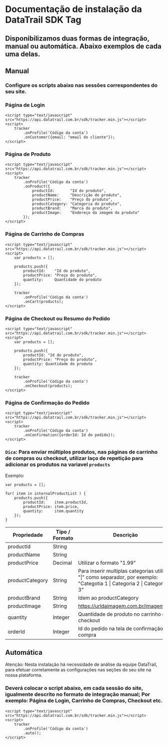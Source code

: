 # Documentação de instalação da DataTrail SDK Tag

## Disponibilizamos duas formas de integração, manual ou automática. Abaixo exemplos de cada uma delas.

## Manual

### Configure os scripts abaixo nas sessões correspondentes do seu site.

### Página de Login

```
<script type="text/javascript" src="https://api.datatrail.com.br/sdk/tracker.min.js"></script>
<script>
    tracker
        .onProfile('Código da conta')        
        .onCustomer({email: "email do cliente"});
</script> 
```

### Página de Produto
```
<script type="text/javascript" src="https://api.datatrail.com.br/sdk/tracker.min.js"></script>
<script>
    tracker
        .onProfile('Código da conta')
        .onProduct({
            productId:       "Id do produto",
            productName:     "Descrição do produto",
            productPrice:    "Preço do produto",
            productCategory: "Categoria do produto",
            productBrand:    "Marca do produto",
            productImage:    "Endereço da imagem do produto"
        });
</script>
```

### Página de Carrinho de Compras
```
<script type="text/javascript" src="https://api.datatrail.com.br/sdk/tracker.min.js"></script>
<script>
    var products = [];
    
    products.push({
        productId:    "Id do produto",
        productPrice: "Preço do produto",
        quantity:     Quantidade do produto
    });            

    tracker
        .onProfile('Código da conta')            
        .onCart(products);
</script>     
```

### Página de Checkout ou Resumo do Pedido
```
<script type="text/javascript" src="https://api.datatrail.com.br/sdk/tracker.min.js"></script>
<script>
    var products = [];
    
    products.push({
        productId: "Id do produto",
        productPrice: "Preço do produto",
        quantity: Quantidade do produto            
    });           

    tracker
        .onProfile('Código da conta')
        .onCheckout(products);
</script>  
```
### Página de Confirmação do Pedido
```
<script type="text/javascript" src="https://api.datatrail.com.br/sdk/tracker.min.js"></script>
<script>
    tracker
        .onProfile('Código da conta')
        .onConfirmation({orderId: Id do pedido});
</script>
```

### `Dica`: Para enviar múltiplos produtos, nas páginas de carrinho de compras ou checkout, utilizar laço de repetição para adicionar os produtos na variavel `products`
Exemplo:
```
var products = [];

for( item in internalProductList ) {
    products.push({
        productId:    item.productId,
        productPrice: item.price,
        quantity:     item.quantity            
    });
}
```

| Propriedade     | Tipo / Formato    | Descrição                                     | 
| -----------     | -----------       | -----                                         | 
| productId       | String            |                                               |
| productName     | String            |                                               |
| productPrice    | Decimal           | Utilizar o formato "1.99"                     |
| productCategory | String            | Para inserir multiplas categorias utilizar "\|" como separador, por exemplo: "Categotia 1 \| Categoria 2 \| Categoria 3"                                                                                                   |
| productBrand    | String            | Idem ao productCategory                       |
| productImage    | String            | https://urldaimagem.com.br/imagem.jpg         |
| quantity        | Integer           | Quantidade de produto no carrinho ou checkout |
| orderId         | Integer           | Id do pedido na tela de confirmação da compra |

## Automática

Atenção: Nesta instalação há necessidade de análise da equipe DataTrail, para efetuar corretamente as configurações nas seções do seu site na nossa plataforma. 

### Deverá colocar o script abaixo, em cada sessão do site, igualmente descrito no formato de integração manual; Por exemplo: Página de Login, Carrinho de Compras, Checkout etc.
```
<script type="text/javascript" src="https://api.datatrail.com.br/sdk/tracker.min.js"></script>
<script>
    tracker
        .onProfile('Código da conta')
        .auto();
</script>
```
